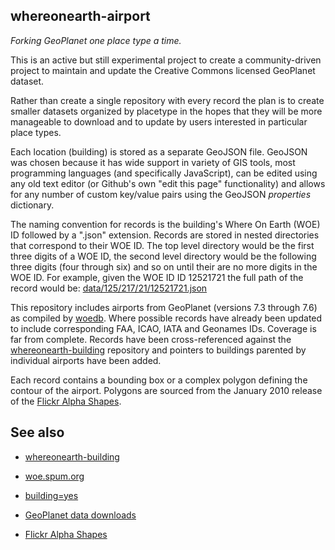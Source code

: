 whereonearth-airport
--

_Forking GeoPlanet one place type a time._

This is an active but still experimental project to create a community-driven
project to maintain and update the Creative Commons licensed GeoPlanet dataset.

Rather than create a single repository with every record the plan is to create
smaller datasets organized by placetype in the hopes that they will be more
manageable to download and to update by users interested in particular place types.

Each location (building) is stored as a separate GeoJSON file. GeoJSON was
chosen because it has wide support in variety of GIS tools, most programming
languages (and specifically JavaScript), can be edited using any old text editor
(or Github's own "edit this page" functionality) and allows for any number of
custom key/value pairs using the GeoJSON _properties_ dictionary.

The naming convention for records is the building's Where On Earth (WOE) ID
followed by a ".json" extension. Records are stored in nested directories that
correspond to their WOE ID. The top level directory would be the first three
digits of a WOE ID, the second level directory would be the following three
digits (four through six) and so on until their are no more digits in the WOE
ID. For example, given the WOE ID ID 12521721 the full path of the record
would be: [data/125/217/21/12521721.json](https://github.com/straup/whereonearth-airport/blob/master/data/125/217/21/12521721.json)

This repository includes airports from GeoPlanet (versions 7.3 through 7.6) as
compiled by [woedb](http://woe.spum.org). Where possible records have already
been updated to include corresponding FAA, ICAO, IATA and Geonames IDs. Coverage
is far from complete. Records have been cross-referenced against the
[whereonearth-building](https://github.com/straup/whereonearth-building/)
repository and pointers to buildings parented by individual airports have been added.

Each record contains a bounding box or a complex polygon defining the contour of
the airport. Polygons are sourced from the January 2010 release of the [Flickr Alpha Shapes](http://code.flickr.com/blog/2011/01/08/flickr-shapefiles-public-dataset-2-0/).

See also
--

* [whereonearth-building](https://github.com/straup/whereonearth-building/)

* [woe.spum.org](http://woe.spum.org)

* [building=yes](http://buildingequalsyes.spum.org/)

* [GeoPlanet data downloads](http://developer.yahoo.com/geo/geoplanet/data/)

* [Flickr Alpha Shapes](http://code.flickr.com/blog/2011/01/08/flickr-shapefiles-public-dataset-2-0/)
